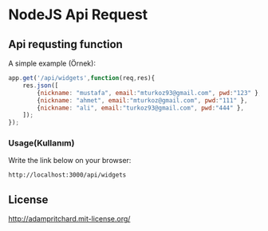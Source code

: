 
# NodeJS Api Request

## Api requsting function

A simple example (Örnek):

```javascript
app.get('/api/widgets',function(req,res){
    res.json([
        {nickname: "mustafa", email:"mturkoz93@gmail.com", pwd:"123" },
        {nickname: "ahmet", email:"mturkoz@gmail.com", pwd:"111" },
        {nickname: "ali", email:"turkoz93@gmail.com", pwd:"444" },
    ]);
});
```

### Usage(Kullanım)

Write the link below on your browser:

`http://localhost:3000/api/widgets`

## License

http://adampritchard.mit-license.org/


